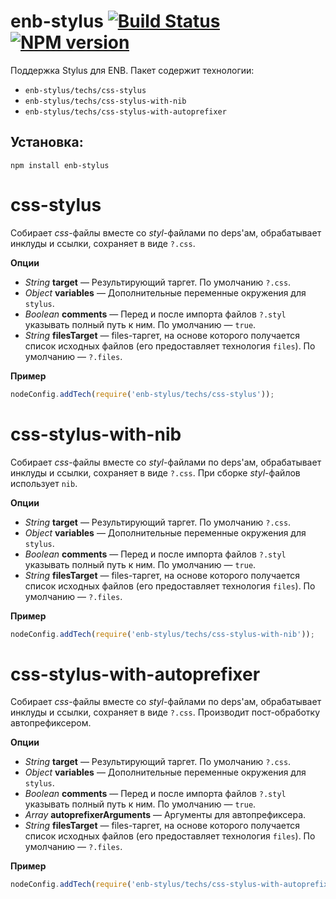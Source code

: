 enb-stylus [![Build Status](https://travis-ci.org/enb-make/enb-stylus.png?branch=master)](https://travis-ci.org/enb-make/enb-stylus) [![NPM version](https://badge.fury.io/js/enb-stylus.png)](http://badge.fury.io/js/enb-stylus)
===========

Поддержка Stylus для ENB. Пакет содержит технологии:
 * `enb-stylus/techs/css-stylus`
 * `enb-stylus/techs/css-stylus-with-nib`
 * `enb-stylus/techs/css-stylus-with-autoprefixer`

Установка:
----------

```
npm install enb-stylus
```

css-stylus
==========

Собирает *css*-файлы вместе со *styl*-файлами по deps'ам, обрабатывает инклуды и ссылки, сохраняет в виде `?.css`.

**Опции**

* *String* **target** — Результирующий таргет. По умолчанию `?.css`.
* *Object* **variables** — Дополнительные переменные окружения для `stylus`.
* *Boolean* **comments** — Перед и после импорта файлов `?.styl` указывать полный путь к ним. По умолчанию — `true`.
* *String* **filesTarget** — files-таргет, на основе которого получается список исходных файлов
  (его предоставляет технология `files`). По умолчанию — `?.files`.

**Пример**

```javascript
nodeConfig.addTech(require('enb-stylus/techs/css-stylus'));
```

css-stylus-with-nib
===================

Собирает *css*-файлы вместе со *styl*-файлами по deps'ам, обрабатывает инклуды и ссылки, сохраняет в виде `?.css`.
При сборке *styl*-файлов использует `nib`.

**Опции**

* *String* **target** — Результирующий таргет. По умолчанию `?.css`.
* *Object* **variables** — Дополнительные переменные окружения для `stylus`.
* *Boolean* **comments** — Перед и после импорта файлов `?.styl` указывать полный путь к ним. По умолчанию — `true`.
* *String* **filesTarget** — files-таргет, на основе которого получается список исходных файлов
  (его предоставляет технология `files`). По умолчанию — `?.files`.

**Пример**

```javascript
nodeConfig.addTech(require('enb-stylus/techs/css-stylus-with-nib'));
```

css-stylus-with-autoprefixer
============================

Собирает *css*-файлы вместе со *styl*-файлами по deps'ам, обрабатывает инклуды и ссылки, сохраняет в виде `?.css`.
Производит пост-обработку автопрефиксером.

**Опции**

* *String* **target** — Результирующий таргет. По умолчанию `?.css`.
* *Object* **variables** — Дополнительные переменные окружения для `stylus`.
* *Boolean* **comments** — Перед и после импорта файлов `?.styl` указывать полный путь к ним. По умолчанию — `true`.
* *Array* **autoprefixerArguments** — Аргументы для автопрефиксера.
* *String* **filesTarget** — files-таргет, на основе которого получается список исходных файлов
  (его предоставляет технология `files`). По умолчанию — `?.files`.

**Пример**

```javascript
nodeConfig.addTech(require('enb-stylus/techs/css-stylus-with-autoprefixer'), {autoprefixerArguments: ['ie 7', 'ie 8']});
```
